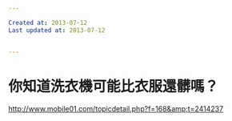 ```yaml
---

Created at: 2013-07-12
Last updated at: 2013-07-12


---
```


# 你知道洗衣機可能比衣服還髒嗎？


<http://www.mobile01.com/topicdetail.php?f=168&amp;t=2414237>

